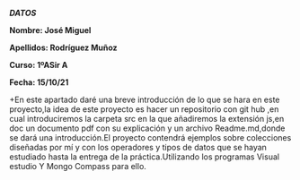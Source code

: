 ***DATOS***

**Nombre: José Miguel**

**Apellidos: Rodríguez Muñoz**

**Curso: 1ºASir A**

**Fecha: 15/10/21**

+En este apartado daré una breve introducción de lo que se hara en este proyecto,la idea de este proyecto es hacer un 
repositorio con git hub ,en cual introduciremos la carpeta src en la que añadiremos la extensión js,en doc un documento pdf 
con su explicación y un archivo Readme.md,donde se dará una introducción.El proyecto contendrá ejemplos sobre colecciones diseñadas por mí y con los operadores y tipos de datos que se hayan estudiado hasta la entrega de la práctica.Utilizando 
los programas Visual estudio Y Mongo Compass para ello.